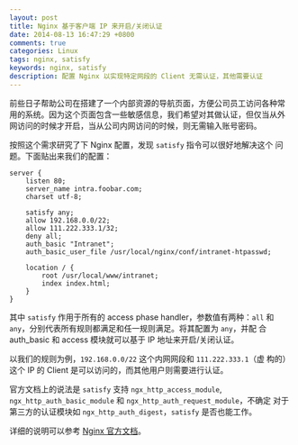 ```yaml
---
layout: post
title: Nginx 基于客户端 IP 来开启/关闭认证
date: 2014-08-13 16:47:29 +0800
comments: true
categories: Linux
tags: nginx, satisfy
keywords: nginx, satisfy
description: 配置 Nginx 以实现特定网段的 Client 无需认证，其他需要认证
---
```


前些日子帮助公司在搭建了一个内部资源的导航页面，方便公司员工访问各种常
用的系统。因为这个页面包含一些敏感信息，我们希望对其做认证，但仅当从外
网访问的时候才开启，当从公司内网访问的时候，则无需输入账号密码。

按照这个需求研究了下 Nginx 配置，发现 `satisfy` 指令可以很好地解决这个
问题。下面贴出来我们的配置：

```nginx
server {
    listen 80;
    server_name intra.foobar.com;
    charset utf-8;

    satisfy any;
    allow 192.168.0.0/22;
    allow 111.222.333.1/32;
    deny all;
    auth_basic "Intranet";
    auth_basic_user_file /usr/local/nginx/conf/intranet-htpasswd;
    
    location / {
        root /usr/local/www/intranet;
        index index.html;
    }
}
```

其中 `satisfy` 作用于所有的 access phase handler，参数值有两种：`all`
和 `any`，分别代表所有规则都满足和任一规则满足。将其配置为 `any`，并配
合 auth_basic 和 access 模块就可以基于 IP 地址来开启/关闭认证。

以我们的规则为例，`192.168.0.0/22` 这个内网网段和 `111.222.333.1`（虚
构的）这个 IP 的 Client 是可以访问的，而其他用户则需要进行认证。

官方文档上的说法是 `satisfy` 支持 `ngx_http_access_module`,
`ngx_http_auth_basic_module` 和 `ngx_http_auth_request_module`，不确定
对于第三方的认证模块如 `ngx_http_auth_digest`，`satisfy` 是否也能工作。

详细的说明可以参考 [Nginx 官方文档](http://nginx.org/en/docs/http/ngx_http_core_module.html#satisfy)。
